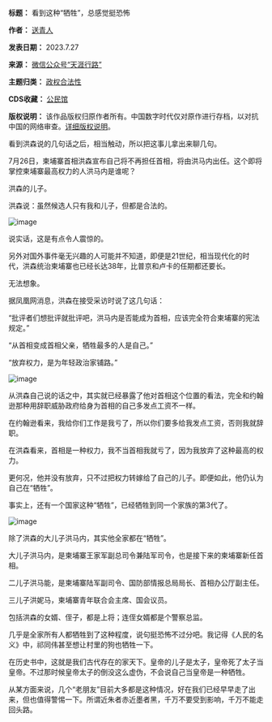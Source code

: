 

**标题：** 看到这种“牺牲”，总感觉挺恐怖  

**作者：** [送青人](https://chinadigitaltimes.net/space/天涯行路)  

**发表日期：** 2023.7.27  

**来源：** [微信公众号“天涯行路”](https://web.archive.org/web/https://mp.weixin.qq.com/s/MdmlTV5bwYcQ2DbeOfAAXQ)  

**主题归类：** [政权合法性](https://chinadigitaltimes.net/space/政权合法性)  

**CDS收藏：** [公民馆](https://chinadigitaltimes.net/space/%E5%85%AC%E6%B0%91%E9%A6%86)  

**版权说明：** 该作品版权归原作者所有。中国数字时代仅对原作进行存档，以对抗中国的网络审查。[详细版权说明](https://chinadigitaltimes.net/chinese/copyright)。


看到洪森说的几句话之后，相当触动，所以把这事儿拿出来聊几句。


7月26日，柬埔寨首相洪森宣布自己将不再担任首相，将由洪马内出任。这个即将掌控柬埔寨最高权力的人洪马内是谁呢？


洪森的儿子。


洪森说：虽然候选人只有我和儿子，但都是合法的。


![image](https://chinadigitaltimes.net/chinese/files/2023/07/post-698678-64c2be04e3313.png)


说实话，这是有点令人震惊的。


另外对国外事件毫无兴趣的人可能并不知道，即便是21世纪，相当现代化的时代，洪森统治柬埔寨也已经长达38年，比普京和卢卡的任期都还要长。


无法想象。


据凤凰网消息，洪森在接受采访时说了这几句话：


“批评者们想批评就批评吧，洪马内是否能成为首相，应该完全符合柬埔寨的宪法规定。”


“从首相变成首相父亲，牺牲最多的人是自己。”


“放弃权力，是为年轻政治家铺路。”


![image](https://chinadigitaltimes.net/chinese/files/2023/07/post-698678-64c2be05017e8.png)


从洪森自己说的话之中，其实就已经暴露了他对首相这个位置的看法，完全和约翰逊那种用辞职威胁政府给身为首相的自己多发点工资不一样。


在约翰逊看来，我给你们工作是我亏了，所以你们要多给我发点工资，否则我就辞职。


在洪森看来，首相是一种权力，我不当首相我就亏了，因为我放弃了这种最高的权力。


更何况，他并没有放弃，只不过把权力转嫁给了自己的儿子。即便如此，他仍认为自己在“牺牲”。


事实上，还有一个国家这种“牺牲”，已经牺牲到同一个家族的第3代了。


![image](https://chinadigitaltimes.net/chinese/files/2023/07/post-698678-64c2be050fc27.png)


除了洪森的大儿子洪马内，其实他全家都在“牺牲”。


大儿子洪马内，是柬埔寨王家军副总司令兼陆军司令，也是接下来的柬埔寨新任首相。


二儿子洪马能，是柬埔寨陆军副司令、国防部情报总局局长、首相办公厅副主任。


三儿子洪妮马，柬埔寨青年联合会主席、国会议员。


包括洪森的女婿、侄子，都是上将；连侄女婿都是个警察总监。


几乎是全家所有人都牺牲到了这种程度，说句挺恐怖不过分吧。我记得《人民的名义》中，祁同伟甚至想让村里的狗也牺牲一下。


在历史书中，这就是我们古代存在的家天下。皇帝的儿子是太子，皇帝死了太子当皇帝。不过那时候皇帝太子的倒没这么虚伪，不会说自己当皇帝是一种牺牲。


从某方面来说，几个“老朋友”目前大多都是这种情况，好在我们已经早早走了出来，但也值得警惕一下。所谓近朱者赤近墨者黑，千万不要受到影响，千万不能走回头路。

